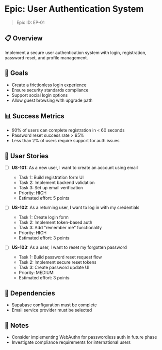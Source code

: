 # Epic: User Authentication System
> Epic ID: EP-01

## 📋 Overview
Implement a secure user authentication system with login, registration, password reset, and profile management.

## 🎯 Goals
- Create a frictionless login experience
- Ensure security standards compliance
- Support social login options
- Allow guest browsing with upgrade path

## 📊 Success Metrics
- 90% of users can complete registration in < 60 seconds
- Password reset success rate > 95%
- Less than 2% of users require support for auth issues

## 🔄 User Stories
- [ ] **US-101:** As a new user, I want to create an account using email
  - Task 1: Build registration form UI
  - Task 2: Implement backend validation
  - Task 3: Set up email verification
  - Priority: HIGH
  - Estimated effort: 5 points
  
- [ ] **US-102:** As a returning user, I want to log in with my credentials
  - Task 1: Create login form
  - Task 2: Implement token-based auth
  - Task 3: Add "remember me" functionality
  - Priority: HIGH
  - Estimated effort: 3 points

- [ ] **US-103:** As a user, I want to reset my forgotten password
  - Task 1: Build password reset request flow
  - Task 2: Implement secure reset tokens
  - Task 3: Create password update UI
  - Priority: MEDIUM
  - Estimated effort: 3 points

## 🔗 Dependencies
- Supabase configuration must be complete
- Email service provider must be selected

## 📝 Notes
- Consider implementing WebAuthn for passwordless auth in future phase
- Investigate compliance requirements for international users